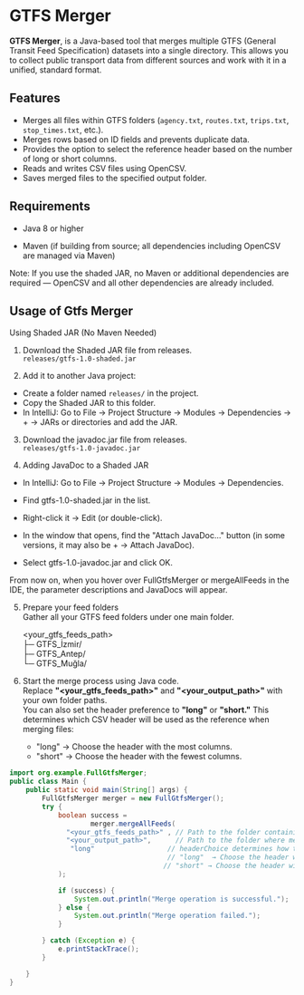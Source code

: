 # GTFS Merger

**GTFS Merger**, is a Java-based tool that merges multiple GTFS (General Transit Feed Specification) datasets into a single directory.
This allows you to collect public transport data from different sources and work with it in a unified, standard format.

## Features
- Merges all files within GTFS folders (`agency.txt`, `routes.txt`, `trips.txt`, `stop_times.txt`, etc.).
- Merges rows based on ID fields and prevents duplicate data.
- Provides the option to select the reference header based on the number of long or short columns.
- Reads and writes CSV files using OpenCSV.
- Saves merged files to the specified output folder.


## Requirements

-  Java 8 or higher

-  Maven (if building from source; all dependencies including OpenCSV are managed via Maven)

Note:
If you use the shaded JAR, no Maven or additional dependencies are required — OpenCSV and all other dependencies are already included.  

## Usage of Gtfs Merger
 Using Shaded JAR (No Maven Needed)
 1. Download the Shaded JAR file from releases.  
 `releases/gtfs-1.0-shaded.jar`

2. Add it to another Java project:

- Create a folder named `releases/` in the project.
- Copy the Shaded JAR to this folder.  
- In IntelliJ: Go to File → Project Structure → Modules → Dependencies → + → JARs or directories and add the JAR.

3. Download the javadoc.jar file from releases.    
 `releases/gtfs-1.0-javadoc.jar`  

4. Adding JavaDoc to a Shaded JAR
- In IntelliJ: Go to File → Project Structure → Modules → Dependencies.

- Find gtfs-1.0-shaded.jar in the list.

- Right-click it → Edit (or double-click).

- In the window that opens, find the "Attach JavaDoc..." button (in some versions, it may also be + → Attach JavaDoc).

- Select gtfs-1.0-javadoc.jar and click OK.

From now on, when you hover over FullGtfsMerger or mergeAllFeeds in the IDE, the parameter descriptions and JavaDocs will appear.  

 5. Prepare your feed folders  
 Gather all your GTFS feed folders under one main folder.  
 
    <your_gtfs_feeds_path>   
             ├─ GTFS_İzmir/  
             ├─ GTFS_Antep/  
             └─ GTFS_Muğla/
    

 6. Start the merge process using Java code.  
   Replace  **"<your_gtfs_feeds_path>"** and  **"<your_output_path>"** with your own folder paths.  
   You can also set the header preference to **"long"** or **"short."** This determines which CSV header will be used as the reference when merging files:
     - "long"  → Choose the header with the most columns.  
     - "short" → Choose the header with the fewest columns.


```java
import org.example.FullGtfsMerger;
public class Main {
    public static void main(String[] args) {
        FullGtfsMerger merger = new FullGtfsMerger();
        try {
            boolean success =
                    merger.mergeAllFeeds(
              "<your_gtfs_feeds_path>" , // Path to the folder containing GTFS feed subfolders
              "<your_output_path>",      // Path to the folder where merged files will be saved
               "long"                  // headerChoice determines how the reference header is chosen:
                                       // "long"  → Choose the header with the most columns.
                                      // "short" → Choose the header with the fewest columns.
            );

            if (success) {
                System.out.println("Merge operation is successful.");
            } else {
                System.out.println("Merge operation failed.");
            }

        } catch (Exception e) {
            e.printStackTrace();
        }

    }
}
